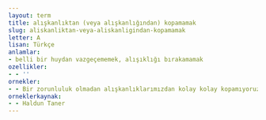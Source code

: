 ```yaml
---
layout: term
title: alışkanlıktan (veya alışkanlığından) kopamamak
slug: aliskanliktan-veya-aliskanligindan-kopamamak
letter: A
lisan: Türkçe
anlamlar:
- belli bir huydan vazgeçememek, alışıklığı bırakamamak
ozellikler:
- - ''
ornekler:
- - Bir zorunluluk olmadan alışkanlıklarımızdan kolay kolay kopamıyoruz.
orneklerkaynak:
- - Haldun Taner
---
```

